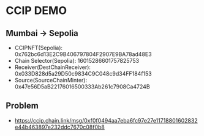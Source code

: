 # CCIP DEMO

## Mumbai -> Sepolia

-   CCIPNFT(Sepolia): 0x762bc6d13E2C9B406797804F2907E9BA78ad48E3
-   Chain Selector(Sepolia): 16015286601757825753
-   Receiver(DestChainReceiver): 0x033D828d5a29D50c9834C9C048c9d34FF184f153
-   Source(SourceChainMinter): 0x47e56D5aB22176016500333Ab261c7908Ca4724B

## Problem

-   https://ccip.chain.link/msg/0xf0f0494aa7eba6fc97e27e11718801602832e44b463897e232ddc7670c08f0b8
